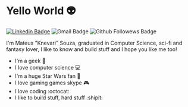 Yello World :alien:
===

[![Linkedin Badge](https://img.shields.io/badge/-Knevari-blue?style=flat-square&logo=Linkedin&logoColor=white&link=https://www.linkedin.com/in/knevari/)](https://www.linkedin.com/in/knevari/)
![Gmail Badge](https://img.shields.io/badge/-mateus7319@gmail.com-c14438?style=flat-square&logo=Gmail&logoColor=white&link=mailto:mateus7319@gmail.com)
![Github Followews Badge](https://img.shields.io/github/followers/knevari?label=Followers&style=social)

I'm Mateus "Knevari" Souza, graduated in Computer Science, sci-fi and fantasy lover, I like to know and build stuff and I hope you like me too!

- I'm a geek :rocket:
- I love computer science :computer:
- I'm a huge Star Wars fan :stars:
- I love gaming games skype :video_game:
- I love coding :octocat:
- I like to build stuff, hard stuff :shipit:
